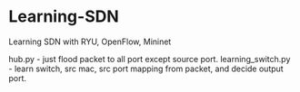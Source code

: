 # Learning-SDN
Learning SDN with RYU, OpenFlow, Mininet

hub.py - just flood packet to all port except source port.
learning_switch.py - learn switch, src mac, src port mapping from packet, and decide output port.
